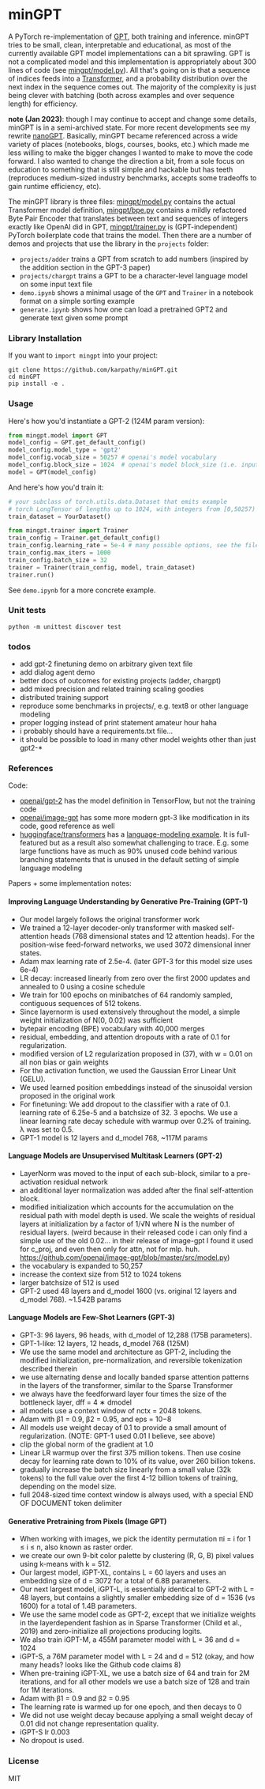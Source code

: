 
# minGPT

A PyTorch re-implementation of [GPT](https://github.com/openai/gpt-2), both training and inference. minGPT tries to be small, clean, interpretable and educational, as most of the currently available GPT model implementations can a bit sprawling. GPT is not a complicated model and this implementation is appropriately about 300 lines of code (see [mingpt/model.py](mingpt/model.py)). All that's going on is that a sequence of indices feeds into a [Transformer](https://arxiv.org/abs/1706.03762), and a probability distribution over the next index in the sequence comes out. The majority of the complexity is just being clever with batching (both across examples and over sequence length) for efficiency.

**note (Jan 2023)**: though I may continue to accept and change some details, minGPT is in a semi-archived state. For more recent developments see my rewrite [nanoGPT](https://github.com/karpathy/nanoGPT). Basically, minGPT became referenced across a wide variety of places (notebooks, blogs, courses, books, etc.) which made me less willing to make the bigger changes I wanted to make to move the code forward. I also wanted to change the direction a bit, from a sole focus on education to something that is still simple and hackable but has teeth (reproduces medium-sized industry benchmarks, accepts some tradeoffs to gain runtime efficiency, etc).

The minGPT library is three files: [mingpt/model.py](mingpt/model.py) contains the actual Transformer model definition, [mingpt/bpe.py](mingpt/bpe.py) contains a mildly refactored Byte Pair Encoder that translates between text and sequences of integers exactly like OpenAI did in GPT, [mingpt/trainer.py](mingpt/trainer.py) is (GPT-independent) PyTorch boilerplate code that trains the model. Then there are a number of demos and projects that use the library in the `projects` folder:

- `projects/adder` trains a GPT from scratch to add numbers (inspired by the addition section in the GPT-3 paper)
- `projects/chargpt` trains a GPT to be a character-level language model on some input text file
- `demo.ipynb` shows a minimal usage of the `GPT` and `Trainer` in a notebook format on a simple sorting example
- `generate.ipynb` shows how one can load a pretrained GPT2 and generate text given some prompt

### Library Installation

If you want to `import mingpt` into your project:

```
git clone https://github.com/karpathy/minGPT.git
cd minGPT
pip install -e .
```

### Usage

Here's how you'd instantiate a GPT-2 (124M param version):

```python
from mingpt.model import GPT
model_config = GPT.get_default_config()
model_config.model_type = 'gpt2'
model_config.vocab_size = 50257 # openai's model vocabulary
model_config.block_size = 1024  # openai's model block_size (i.e. input context length)
model = GPT(model_config)
```

And here's how you'd train it:

```python
# your subclass of torch.utils.data.Dataset that emits example
# torch LongTensor of lengths up to 1024, with integers from [0,50257)
train_dataset = YourDataset()

from mingpt.trainer import Trainer
train_config = Trainer.get_default_config()
train_config.learning_rate = 5e-4 # many possible options, see the file
train_config.max_iters = 1000
train_config.batch_size = 32
trainer = Trainer(train_config, model, train_dataset)
trainer.run()
```

See `demo.ipynb` for a more concrete example.

### Unit tests

```
python -m unittest discover test
```

### todos

- add gpt-2 finetuning demo on arbitrary given text file
- add dialog agent demo
- better docs of outcomes for existing projects (adder, chargpt)
- add mixed precision and related training scaling goodies
- distributed training support
- reproduce some benchmarks in projects/, e.g. text8 or other language modeling
- proper logging instead of print statement amateur hour haha
- i probably should have a requirements.txt file...
- it should be possible to load in many other model weights other than just gpt2-\*

### References

Code:

- [openai/gpt-2](https://github.com/openai/gpt-2) has the model definition in TensorFlow, but not the training code
- [openai/image-gpt](https://github.com/openai/image-gpt) has some more modern gpt-3 like modification in its code, good reference as well
- [huggingface/transformers](https://github.com/huggingface/transformers) has a [language-modeling example](https://github.com/huggingface/transformers/tree/master/examples/pytorch/language-modeling). It is full-featured but as a result also somewhat challenging to trace. E.g. some large functions have as much as 90% unused code behind various branching statements that is unused in the default setting of simple language modeling

Papers + some implementation notes:

#### Improving Language Understanding by Generative Pre-Training (GPT-1)

- Our model largely follows the original transformer work
- We trained a 12-layer decoder-only transformer with masked self-attention heads (768 dimensional states and 12 attention heads). For the position-wise feed-forward networks, we used 3072 dimensional inner states.
- Adam max learning rate of 2.5e-4. (later GPT-3 for this model size uses 6e-4)
- LR decay: increased linearly from zero over the first 2000 updates and annealed to 0 using a cosine schedule
- We train for 100 epochs on minibatches of 64 randomly sampled, contiguous sequences of 512 tokens.
- Since layernorm is used extensively throughout the model, a simple weight initialization of N(0, 0.02) was sufficient
- bytepair encoding (BPE) vocabulary with 40,000 merges
- residual, embedding, and attention dropouts with a rate of 0.1 for regularization.
- modified version of L2 regularization proposed in (37), with w = 0.01 on all non bias or gain weights
- For the activation function, we used the Gaussian Error Linear Unit (GELU).
- We used learned position embeddings instead of the sinusoidal version proposed in the original work
- For finetuning: We add dropout to the classifier with a rate of 0.1. learning rate of 6.25e-5 and a batchsize of 32. 3 epochs. We use a linear learning rate decay schedule with warmup over 0.2% of training. λ was set to 0.5.
- GPT-1 model is 12 layers and d_model 768, ~117M params

#### Language Models are Unsupervised Multitask Learners (GPT-2)

- LayerNorm was moved to the input of each sub-block, similar to a pre-activation residual network
- an additional layer normalization was added after the final self-attention block.
- modified initialization which accounts for the accumulation on the residual path with model depth is used. We scale the weights of residual layers at initialization by a factor of 1/√N where N is the number of residual layers. (weird because in their released code i can only find a simple use of the old 0.02... in their release of image-gpt I found it used for c_proj, and even then only for attn, not for mlp. huh. https://github.com/openai/image-gpt/blob/master/src/model.py)
- the vocabulary is expanded to 50,257
- increase the context size from 512 to 1024 tokens
- larger batchsize of 512 is used
- GPT-2 used 48 layers and d_model 1600 (vs. original 12 layers and d_model 768). ~1.542B params

#### Language Models are Few-Shot Learners (GPT-3)

- GPT-3: 96 layers, 96 heads, with d_model of 12,288 (175B parameters).
- GPT-1-like: 12 layers, 12 heads, d_model 768 (125M)
- We use the same model and architecture as GPT-2, including the modified initialization, pre-normalization, and reversible tokenization described therein
- we use alternating dense and locally banded sparse attention patterns in the layers of the transformer, similar to the Sparse Transformer
- we always have the feedforward layer four times the size of the bottleneck layer, dff = 4 ∗ dmodel
- all models use a context window of nctx = 2048 tokens.
- Adam with β1 = 0.9, β2 = 0.95, and eps = 10−8
- All models use weight decay of 0.1 to provide a small amount of regularization. (NOTE: GPT-1 used 0.01 I believe, see above)
- clip the global norm of the gradient at 1.0
- Linear LR warmup over the first 375 million tokens. Then use cosine decay for learning rate down to 10% of its value, over 260 billion tokens.
- gradually increase the batch size linearly from a small value (32k tokens) to the full value over the first 4-12 billion tokens of training, depending on the model size.
- full 2048-sized time context window is always used, with a special END OF DOCUMENT token delimiter

#### Generative Pretraining from Pixels (Image GPT)

- When working with images, we pick the identity permutation πi = i for 1 ≤ i ≤ n, also known as raster order.
- we create our own 9-bit color palette by clustering (R, G, B) pixel values using k-means with k = 512.
- Our largest model, iGPT-XL, contains L = 60 layers and uses an embedding size of d = 3072 for a total of 6.8B parameters.
- Our next largest model, iGPT-L, is essentially identical to GPT-2 with L = 48 layers, but contains a slightly smaller embedding size of d = 1536 (vs 1600) for a total of 1.4B parameters.
- We use the same model code as GPT-2, except that we initialize weights in the layerdependent fashion as in Sparse Transformer (Child et al., 2019) and zero-initialize all projections producing logits.
- We also train iGPT-M, a 455M parameter model with L = 36 and d = 1024
- iGPT-S, a 76M parameter model with L = 24 and d = 512 (okay, and how many heads? looks like the Github code claims 8)
- When pre-training iGPT-XL, we use a batch size of 64 and train for 2M iterations, and for all other models we use a batch size of 128 and train for 1M iterations.
- Adam with β1 = 0.9 and β2 = 0.95
- The learning rate is warmed up for one epoch, and then decays to 0
- We did not use weight decay because applying a small weight decay of 0.01 did not change representation quality.
- iGPT-S lr 0.003
- No dropout is used.

### License

MIT
